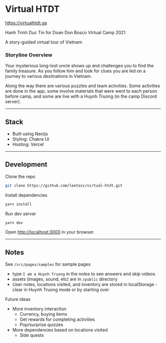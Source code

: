 # Virtual HTDT

https://virtualhtdt.ga

Hanh Trinh Duc Tin for Doan Don Bosco Virtual Camp 2021

A story-guided virtual tour of Vietnam

### Storyline Overview
Your mysterious long-lost uncle shows up and challenges you to find the family treasure. As you follow him and look for clues you are led on a journey to various destinations in Vietnam.

Along the way there are various puzzles and team activities. Some activities are done in the app, some involve materials that were went to each person before camp, and some are live with a Huynh Truong (in the camp Discord server).

---
## Stack
 - Built using Nextjs
 - Styling: Chakra UI
 - Hosting: Vercel 

---
## Development

Clone the repo
```bash
git clone https://github.com/leetosc/virtual-htdt.git
```
Install dependencies
```bash
yarn install
```
Run dev server
```bash
yarn dev
```

Open [http://localhost:3000](http://localhost:3000) in your browser.

---


## Notes

See `/src/pages/samples` for sample pages

- type `I am a Huynh Truong` in the notes to see answers and skip videos
- assets (images, sound, etc) are in `/public` directory
- User notes, locations visited, and inventory are stored in localStorage - clear in Huynh Truong mode or by starting over

Future ideas
 - More inventory interaction
    - Currency, buying items
    - Get rewards for completing activities
    - Pop/surprise quizzes
 - More dependencies based on locations visited
    - Side quests
